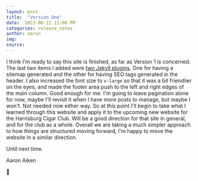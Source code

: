 ```yaml
---
layout: post
title:  "Version One"
date:  2023-08-11 11:08 PM
categories: release_notes
author: aaron
img:
source:
---
```

I think I'm ready to say this site is finished, as far as Version 1 is concerned. The last two items I added were [two Jekyll plugins](https://jekyllrb.com/docs/step-by-step/10-deployment/#plugins). One for having a sitemap generated and the other for having SEO tags generated in the header. I also increased the font size to `x-large` so that it was a bit friendlier on the eyes, and made the footer area push to the left and right edges of the main column. Good enough for me. I'm going to leave pagination alone for now, maybe I'll revisit it when I have more posts to manage, but maybe I won't. Not needed now either way. So at this point I'll begin to take what I learned through this website and apply it to the upcoming new website for the Harrisburg Cigar Club. Will be a good direction for that site in general, and for the club as a whole. Overall we are taking a much simpler approach to how things are structured moving forward, I'm happy to move the website in a similar direction. 

Until next time.

Aaron Aiken

🤙